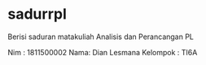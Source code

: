 # sadurrpl
Berisi saduran matakuliah Analisis dan Perancangan PL

Nim : 1811500002
Nama: Dian Lesmana
Kelompok : TI6A
